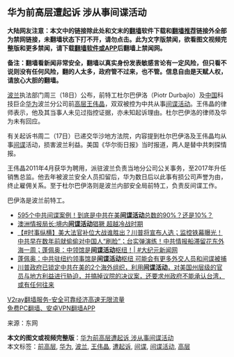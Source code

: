  <h2>华为前高层遭起诉 涉从事间谍活动</h2> <p class="notice"><b>大陆网友注意：本文中的链接除此处和文末的<a href="https://github.com/bannedbook/fanqiang" >翻墙</a>软件下载和<a href="https://github.com/killgcd/justmysocks/blob/master/README.md">翻墙推荐</a>链接外全部为禁网链接，未翻墙状态下打不开，请勿点击。此为文字版禁闻，欲看图文视频完整版和更多禁闻，请下载<a href="https://github.com/bannedbook/fanqiang">翻墙软件或APP</a>后翻墙上禁闻网。</p><p>备注：翻墙看新闻非常安全，翻墙以真实身份发表敏感言论有一定风险，但只看不说则没有任何风险，翻的人太多，政府管不过来，也不管。信息自由是天赋人权，请放心大胆的翻墙。</b></p>  <div class="entry"> <p id="conimg"></p> <p><a href="https://www.bannedbook.org/bnews/tag/%e6%b3%a2%e5%85%b0/" class="st_tag internal_tag" rel="tag" title="标签 波兰 下的日志">波兰</a>执法部门周三（18日）公布，前特工杜尔巴伊洛（Piotr Durbajlo）及<span class='wp_keywordlink_affiliate'><a href="https://www.bannedbook.org/" title="中国" target="_blank">中国</a></span>科技巨企<a href="https://www.bannedbook.org/bnews/tag/%e5%8d%8e%e4%b8%ba/" class="st_tag internal_tag" rel="tag" title="标签 华为 下的日志">华为</a>波兰分公司前<span class='wp_keywordlink_affiliate'><a href="https://www.bannedbook.org/bnews/ccpdope/" title="中共高层内幕" target="_blank">高层</a></span><a href="https://www.bannedbook.org/bnews/tag/%e7%8e%8b%e4%bc%9f%e6%99%b6/" class="st_tag internal_tag" rel="tag" title="标签 王伟晶 下的日志">王伟晶</a>，双双被控为中共从事<a href="https://www.bannedbook.org/bnews/tag/%E9%97%B4%E8%B0%8D%E6%B4%BB%E5%8A%A8/" class="st_tag internal_tag" rel="tag" title="标签 间谍活动 下的日志">间谍活动</a>。王伟晶的律师表示，他及其当事人未见过指控证据，亦未知起诉理由。杜尔巴伊洛的律师及华为未有回应。</p> <p>有关起诉书周二（17日）已递交华沙地方法院，内容提到杜尔巴伊洛及王伟晶均从事<a href="https://www.bannedbook.org/bnews/tag/%e9%97%b4%e8%b0%8d/" class="st_tag internal_tag" rel="tag" title="标签 间谍 下的日志">间谍</a>活动，损害波兰利益。美国《华尔街日报》当时报道，两人是替中共刺探情报。</p> <p>王伟晶2011年4月获华为聘用，派驻波兰负责当地分公司公关事务，至2017年升任销售总监。他去年被波兰安全人员扣留后，华为数日后以此事有损公司声誉为由，终止雇佣关系。至于杜尔巴伊洛则是波兰内部安全局前特工，负责反间谍工作。</p>  <p></p> <p>巴伊洛是波兰前特工。</p> <ul class='op-related-articles' title='相关阅读'> <li><a href='https://www.bannedbook.org/bnews/cnnews/20201025/1419822.html' target='_blank'>595个中共间谍案例！到底是中共在美<b>间谍活动</b>总数的90%？还是10%？</a></li> <li><a href='https://www.bannedbook.org/bnews/comments/20201021/1417441.html' target='_blank'>澳洲情报局长:境内<b>间谍活动</b>猖獗 超越冷战时期</a></li> <li><a href='https://www.bannedbook.org/bnews/bannedvideo/20200926/1403494.html' target='_blank'>【#时事纵横】美大法官补位大战谁胜出？川普将宣布人选；监控铁幕曝光！中共早在数年前就偷偷对中国人“刷脸”；台实弹演练！中共情报船滞留花东外海一周；蓬佩奥：中领馆是<b>间谍活动</b>枢纽！| #大纪元新闻网</a></li> <li><a href='https://www.bannedbook.org/bnews/cbnews/20200925/1402886.html' target='_blank'>蓬佩奥：中共驻纽约领事馆是<b>间谍活动</b>枢纽 可能会有更多外交人员和间谍被捕</a></li> <li><a href='https://www.bannedbook.org/bnews/bannedvideo/20200924/1402550.html' target='_blank'>川普政府已锁定中共在美的2个海外组织，利用<b>间谍活动</b>，对美国州层级的官员与地方利益进行胁迫，并搞掉议院的决议案，还要求州政府不能承认台湾，或有任何往来</a></li> </ul> <p class="texttj"> <a href="https://www.bannedbook.org/forum23/topic22702.html" target="_blank">V2ray翻墙服务-安全可靠经济高速无限流量</a><br/> <a href="https://github.com/bannedbook/fanqiang/wiki/%E7%A6%81%E9%97%BB%E7%BD%91%E5%AE%89%E5%8D%93%E7%BF%BB%E5%A2%99%E6%96%B0%E9%97%BBAPP" target="_blank">免费PC翻墙、安卓VPN翻墙APP</a></p><p> 来源：东网 </p><a name='sharetosocial'></a>       <div><b>本文的图文或视频完整版</b>：<a href='https://www.bannedbook.org/bnews/cbnews/20201119/1433283.html'>华为前高层遭起诉 涉从事间谍活动</a></div>  </div><!--END ENTRY--> <div class="postfooter"> <div>本文标签：<a href="https://www.bannedbook.org/bnews/tag/%E5%89%8D%E9%AB%98%E5%B1%82/" rel="tag">前高层</a>, <a href="https://www.bannedbook.org/bnews/tag/%e5%8d%8e%e4%b8%ba/" rel="tag">华为</a>, <a href="https://www.bannedbook.org/bnews/tag/%e6%b3%a2%e5%85%b0/" rel="tag">波兰</a>, <a href="https://www.bannedbook.org/bnews/tag/%e7%8e%8b%e4%bc%9f%e6%99%b6/" rel="tag">王伟晶</a>, <a href="https://www.bannedbook.org/bnews/tag/%E9%81%AD%E8%B5%B7%E8%AF%89/" rel="tag">遭起诉</a>, <a href="https://www.bannedbook.org/bnews/tag/%e9%97%b4%e8%b0%8d/" rel="tag">间谍</a>, <a href="https://www.bannedbook.org/bnews/tag/%E9%97%B4%E8%B0%8D%E6%B4%BB%E5%8A%A8/" rel="tag">间谍活动</a>, <a href="https://www.bannedbook.org/bnews/tag/%E9%AB%98%E5%B1%82/" rel="tag">高层</a></div>  </div><!--END POSTFOOTER--> 